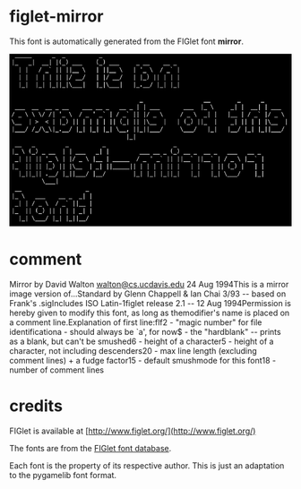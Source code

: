 
# figlet-mirror

This font is automatically generated from the FIGlet font **mirror**.

![Example](../../../../docs/source/font-example-figlet-mirror.png "Example")

# comment

Mirror by David Walton <walton@cs.ucdavis.edu>  24 Aug 1994This is a mirror image version of...Standard by Glenn Chappell & Ian Chai 3/93 -- based on Frank's .sigIncludes ISO Latin-1figlet release 2.1 -- 12 Aug 1994Permission is hereby given to modify this font, as long as themodifier's name is placed on a comment line.Explanation of first line:flf2 - "magic number" for file identificationa    - should always be `a', for now$    - the "hardblank" -- prints as a blank, but can't be smushed6    - height of a character5    - height of a character, not including descenders20   - max line length (excluding comment lines) + a fudge factor15   - default smushmode for this font18   - number of comment lines

# credits

FIGlet is available at [http://www.figlet.org/](http://www.figlet.org/)

The fonts are from the [FIGlet font database](http://www.figlet.org/fontdb.cgi).

Each font is the property of its respective author. This is just an adaptation to the
pygamelib font format.
